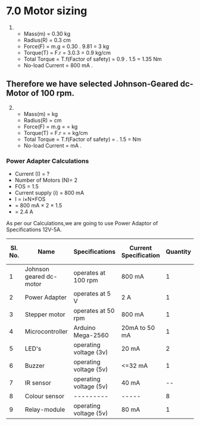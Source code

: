# ****7.0 Motor sizing****

1) * Mass(m) = 0.30 kg 
   * Radius(R) = 0.3 cm
   * Force(F) = m.g =  0.30 . 9.81 = 3 kg
   * Torque(T) = F.r = 3.0.3 = 0.9 kg/cm
   * Total Torque = T.f(Factor of safety) = 0.9 . 1.5 = 1.35 Nm
   * No-load Current = 800 mA .

## Therefore we have selected Johnson-Geared dc-Motor of 100 rpm.

2) * Mass(m) =   kg 
   * Radius(R) =   cm
   * Force(F) = m.g =  =  kg
   * Torque(T) = F.r =    =   kg/cm
   * Total Torque = T.f(Factor of safety) =   . 1.5 =  Nm
   * No-load Current =   mA .

### Power Adapter Calculations ###

   * Current (I) = ?
   * Number of Motors (N)= 2
   * FOS = 1.5
   * Current supply (i) = 800 mA
   * I = i×N×FOS
   *   = 800 mA × 2 × 1.5
   *   = 2.4 A

As per our Calculations,we are going to use Power Adaptor of Specifications 12V-5A.


|Sl. No.|   Name   |    Specifications    |  Current Specification  | Quantity | Weight (In grams) |
|-------|----------|----------------------|-------------------------|----------|-------------------|
|   1   |   Johnson geared dc-motor   |    operates at 100 rpm    |   800 mA  | 1 | 300 |
|   2   |   Power Adapter   |    operates at 5 V    |   2 A  | 1 | -- |
|   3   |   Stepper motor   |    operates at 50 rpm    |   800 mA  | 1 | -- |
|   4   |   Microcontroller   |    Arduino Mega-2560    |   20mA to 50 mA  | 1 | 37 |
|   5   |   LED's   |    operating voltage (3v)    |   20 mA  | 2 | 2 |
|   6   |   Buzzer   |    operating voltage (5v)    |   <=32 mA  | 1 | -- |
|   7   |   IR sensor   |    operating voltage (5v)    |   40 mA  | -- | 50 |
|   8   |   Colour sensor   |    ---------    |   -----  | 8 | 2 |
|   9   |   Relay-module   |    operating voltage (5v)    |   80 mA  | 1 | -- |








